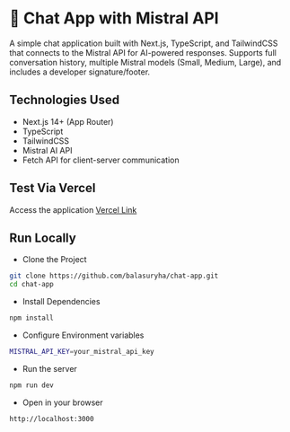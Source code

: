 # 💬 Chat App with Mistral API

A simple chat application built with Next.js, TypeScript, and TailwindCSS that connects to the Mistral API for AI-powered responses. Supports full conversation history, multiple Mistral models (Small, Medium, Large), and includes a developer signature/footer.

## Technologies Used

- Next.js 14+ (App Router)
- TypeScript
- TailwindCSS
- Mistral AI API
- Fetch API for client-server communication

## Test Via Vercel

Access the application [Vercel Link](https://chat-app-hazel-chi.vercel.app/)

## Run Locally

- Clone the Project

```bash
git clone https://github.com/balasuryha/chat-app.git
cd chat-app
```

- Install Dependencies

```bash
npm install
```

- Configure Environment variables

```bash
MISTRAL_API_KEY=your_mistral_api_key
```

- Run the server

```bash
npm run dev
```

- Open in your browser

```bash
http://localhost:3000
```
